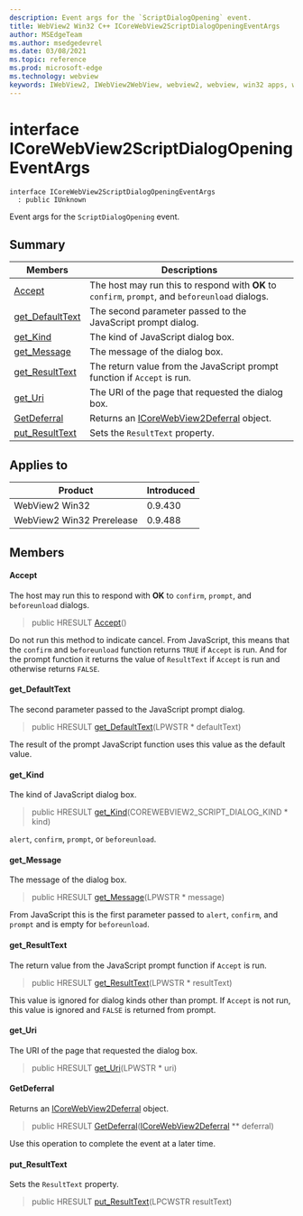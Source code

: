 ```yaml
---
description: Event args for the `ScriptDialogOpening` event.
title: WebView2 Win32 C++ ICoreWebView2ScriptDialogOpeningEventArgs
author: MSEdgeTeam
ms.author: msedgedevrel
ms.date: 03/08/2021
ms.topic: reference
ms.prod: microsoft-edge
ms.technology: webview
keywords: IWebView2, IWebView2WebView, webview2, webview, win32 apps, win32, edge, ICoreWebView2, ICoreWebView2Controller, browser control, edge html, ICoreWebView2ScriptDialogOpeningEventArgs
---
```


# interface ICoreWebView2ScriptDialogOpeningEventArgs 

```
interface ICoreWebView2ScriptDialogOpeningEventArgs
  : public IUnknown
```

Event args for the `ScriptDialogOpening` event.

## Summary

 Members                        | Descriptions
--------------------------------|---------------------------------------------
[Accept](#accept) | The host may run this to respond with **OK** to `confirm`, `prompt`, and `beforeunload` dialogs.
[get_DefaultText](#get_defaulttext) | The second parameter passed to the JavaScript prompt dialog.
[get_Kind](#get_kind) | The kind of JavaScript dialog box.
[get_Message](#get_message) | The message of the dialog box.
[get_ResultText](#get_resulttext) | The return value from the JavaScript prompt function if `Accept` is run.
[get_Uri](#get_uri) | The URI of the page that requested the dialog box.
[GetDeferral](#getdeferral) | Returns an [ICoreWebView2Deferral](icorewebview2deferral.md) object.
[put_ResultText](#put_resulttext) | Sets the `ResultText` property.

## Applies to

Product                         | Introduced
--------------------------------|---------------------------------------------
WebView2 Win32            |    0.9.430
WebView2 Win32 Prerelease |    0.9.488

## Members

#### Accept 

The host may run this to respond with **OK** to `confirm`, `prompt`, and `beforeunload` dialogs.

> public HRESULT [Accept](#accept)()

Do not run this method to indicate cancel. From JavaScript, this means that the `confirm` and `beforeunload` function returns `TRUE` if `Accept` is run. And for the prompt function it returns the value of `ResultText` if `Accept` is run and otherwise returns `FALSE`.

#### get_DefaultText 

The second parameter passed to the JavaScript prompt dialog.

> public HRESULT [get_DefaultText](#get_defaulttext)(LPWSTR * defaultText)

The result of the prompt JavaScript function uses this value as the default value.

#### get_Kind 

The kind of JavaScript dialog box.

> public HRESULT [get_Kind](#get_kind)(COREWEBVIEW2_SCRIPT_DIALOG_KIND * kind)

`alert`, `confirm`, `prompt`, or `beforeunload`.

#### get_Message 

The message of the dialog box.

> public HRESULT [get_Message](#get_message)(LPWSTR * message)

From JavaScript this is the first parameter passed to `alert`, `confirm`, and `prompt` and is empty for `beforeunload`.

#### get_ResultText 

The return value from the JavaScript prompt function if `Accept` is run.

> public HRESULT [get_ResultText](#get_resulttext)(LPWSTR * resultText)

This value is ignored for dialog kinds other than prompt. If `Accept` is not run, this value is ignored and `FALSE` is returned from prompt.

#### get_Uri 

The URI of the page that requested the dialog box.

> public HRESULT [get_Uri](#get_uri)(LPWSTR * uri)

#### GetDeferral 

Returns an [ICoreWebView2Deferral](icorewebview2deferral.md) object.

> public HRESULT [GetDeferral](#getdeferral)([ICoreWebView2Deferral](icorewebview2deferral.md) ** deferral)

Use this operation to complete the event at a later time.

#### put_ResultText 

Sets the `ResultText` property.

> public HRESULT [put_ResultText](#put_resulttext)(LPCWSTR resultText)

